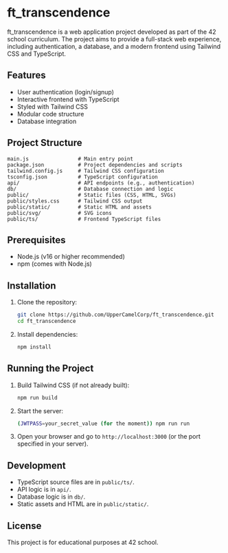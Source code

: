 # ft_transcendence

ft_transcendence is a web application project developed as part of the 42 school curriculum. The project aims to provide a full-stack web experience, including authentication, a database, and a modern frontend using Tailwind CSS and TypeScript.

## Features
- User authentication (login/signup)
- Interactive frontend with TypeScript
- Styled with Tailwind CSS
- Modular code structure
- Database integration

## Project Structure
```
main.js                # Main entry point
package.json           # Project dependencies and scripts
tailwind.config.js     # Tailwind CSS configuration
tsconfig.json          # TypeScript configuration
api/                   # API endpoints (e.g., authentication)
db/                    # Database connection and logic
public/                # Static files (CSS, HTML, SVGs)
public/styles.css      # Tailwind CSS output
public/static/         # Static HTML and assets
public/svg/            # SVG icons
public/ts/             # Frontend TypeScript files
```

## Prerequisites
- Node.js (v16 or higher recommended)
- npm (comes with Node.js)

## Installation
1. Clone the repository:
   ```sh
   git clone https://github.com/UpperCamelCorp/ft_transcendence.git
   cd ft_transcendence
   ```
2. Install dependencies:
   ```sh
   npm install
   ```

## Running the Project
1. Build Tailwind CSS (if not already built):
   ```sh
   npm run build
   ```
2. Start the server:
   ```sh
   (JWTPASS=your_secret_value (for the moment)) npm run run
   ```
3. Open your browser and go to `http://localhost:3000` (or the port specified in your server).

## Development
- TypeScript source files are in `public/ts/`.
- API logic is in `api/`.
- Database logic is in `db/`.
- Static assets and HTML are in `public/static/`.

## License
This project is for educational purposes at 42 school.
